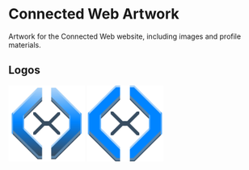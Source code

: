 # Connected Web Artwork

Artwork for the Connected Web website, including images and profile materials.

## Logos

<img src="https://raw.githubusercontent.com/connected-web/connected-web/master/site/images/connected-web-gradient-large.png" alt="Connected Web Logo Gradient Large" width="30%" />
<img src="https://raw.githubusercontent.com/connected-web/connected-web/master/site/images/connected-web-flat-large.png" alt="Connected Web Logo Flat Large" width="30%" />
